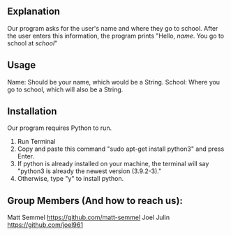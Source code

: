 ## Explanation
Our program asks for the user's name and where they go to school. After the user enters this information, the program prints "Hello, *name*. You go to school at *school*"

## Usage
Name: Should be your name, which would be a String.
School: Where you go to school, which will also be a String.

## Installation
Our program requires Python to run.

1) Run Terminal
2) Copy and paste this command "sudo apt-get install python3" and press Enter.
3) If python is already installed on your machine, the terminal will say "python3 is already the newest version (3.9.2-3)."
4) Otherwise, type "y" to install python.

## Group Members (And how to reach us):
Matt Semmel https://github.com/matt-semmel
Joel Julin https://github.com/joel961
